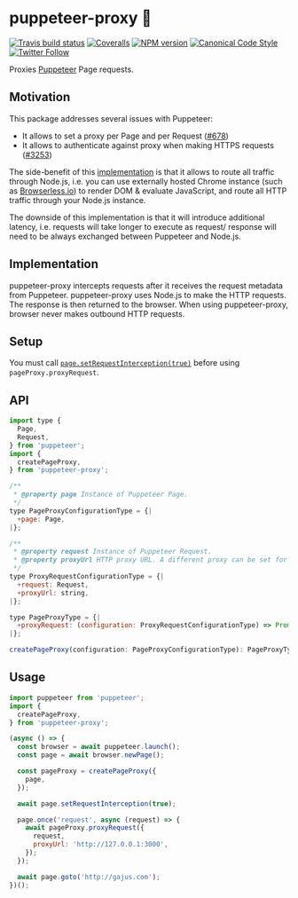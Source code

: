 <a name="puppeteer-proxy"></a>
# puppeteer-proxy 🎎

[![Travis build status](http://img.shields.io/travis/gajus/puppeteer-proxy/master.svg?style=flat-square)](https://travis-ci.org/gajus/puppeteer-proxy)
[![Coveralls](https://img.shields.io/coveralls/gajus/puppeteer-proxy.svg?style=flat-square)](https://coveralls.io/github/gajus/puppeteer-proxy)
[![NPM version](http://img.shields.io/npm/v/puppeteer-proxy.svg?style=flat-square)](https://www.npmjs.org/package/puppeteer-proxy)
[![Canonical Code Style](https://img.shields.io/badge/code%20style-canonical-blue.svg?style=flat-square)](https://github.com/gajus/canonical)
[![Twitter Follow](https://img.shields.io/twitter/follow/kuizinas.svg?style=social&label=Follow)](https://twitter.com/kuizinas)

Proxies [Puppeteer](https://github.com/puppeteer/puppeteer) Page requests.

<a name="puppeteer-proxy-motivation"></a>
## Motivation

This package addresses several issues with Puppeteer:

* It allows to set a proxy per Page and per Request ([#678](https://github.com/puppeteer/puppeteer/issues/678))
* It allows to authenticate against proxy when making HTTPS requests ([#3253](https://github.com/puppeteer/puppeteer/issues/3253))

The side-benefit of this [implementation](#implementation) is that it allows to route all traffic through Node.js, i.e. you can use externally hosted Chrome instance (such as [Browserless.io](https://www.browserless.io/)) to render DOM & evaluate JavaScript, and route all HTTP traffic through your Node.js instance.

The downside of this implementation is that it will introduce additional latency, i.e. requests will take longer to execute as request/ response will need to be always exchanged between Puppeteer and Node.js.

<a name="puppeteer-proxy-implementation"></a>
## Implementation

puppeteer-proxy intercepts requests after it receives the request metadata from Puppeteer. puppeteer-proxy uses Node.js to make the HTTP requests. The response is then returned to the browser. When using puppeteer-proxy, browser never makes outbound HTTP requests.

<a name="puppeteer-proxy-setup"></a>
## Setup

You must call [`page.setRequestInterception(true)`](https://pptr.dev/#?product=Puppeteer&version=v2.1.0&show=api-pagesetrequestinterceptionvalue) before using `pageProxy.proxyRequest`.

<a name="puppeteer-proxy-api"></a>
## API

```js
import type {
  Page,
  Request,
} from 'puppeteer';
import {
  createPageProxy,
} from 'puppeteer-proxy';

/**
 * @property page Instance of Puppeteer Page.
 */
type PageProxyConfigurationType = {|
  +page: Page,
|};

/**
 * @property request Instance of Puppeteer Request.
 * @property proxyUrl HTTP proxy URL. A different proxy can be set for each request.
 */
type ProxyRequestConfigurationType = {|
  +request: Request,
  +proxyUrl: string,
|};

type PageProxyType = {|
  +proxyRequest: (configuration: ProxyRequestConfigurationType) => Promise<void>,
|};

createPageProxy(configuration: PageProxyConfigurationType): PageProxyType;

```

<a name="puppeteer-proxy-usage"></a>
## Usage

```js
import puppeteer from 'puppeteer';
import {
  createPageProxy,
} from 'puppeteer-proxy';

(async () => {
  const browser = await puppeteer.launch();
  const page = await browser.newPage();

  const pageProxy = createPageProxy({
    page,
  });

  await page.setRequestInterception(true);

  page.once('request', async (request) => {
    await pageProxy.proxyRequest({
      request,
      proxyUrl: 'http://127.0.0.1:3000',
    });
  });

  await page.goto('http://gajus.com');
})();

```
